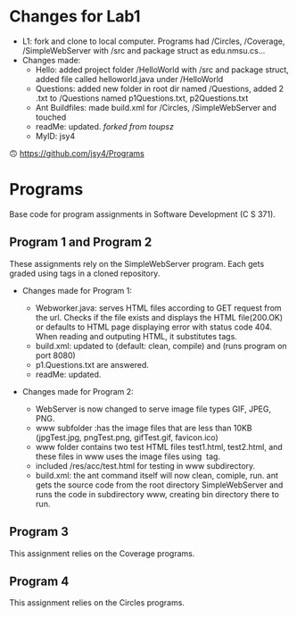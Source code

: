 # Changes for Lab1
* L1: fork and clone to local computer. Programs had /Circles, /Coverage, /SimpleWebServer with /src and package struct as edu.nmsu.cs...
* Changes made:
	* Hello: added project folder /HelloWorld with /src and package struct, added file called helloworld.java under /HelloWorld
	* Questions: added new folder in root dir named /Questions, added 2 .txt to /Questions named p1Questions.txt, p2Questions.txt 
	* Ant Buildfiles: made build.xml for /Circles, /SimpleWebServer and touched
	* readMe: updated.
	_forked from toupsz_
	* MyID: jsy4

:upside_down_face: https://github.com/jsy4/Programs


# Programs
Base code for program assignments in Software Development (C S 371). 

## Program 1 and Program 2
These assignments rely on the SimpleWebServer program. Each gets graded using tags in a cloned repository.

* Changes made for Program 1: 
	* Webworker.java: serves HTML files according to GET request from the url. Checks if the file exists and displays the HTML file(200.OK) or defaults to HTML page displaying error with status code 404. When reading and outputing HTML, it substitutes tags. 
	* build.xml: updated to <ant> (default: clean, compile) and <ant run> (runs program on port 8080) 
	* p1.Questions.txt are answered.
	* readMe: updated.

* Changes made for Program 2:
	* WebServer is now changed to serve image file types GIF, JPEG, PNG.
	* www subfolder :has the image files that are less than 10KB (jpgTest.jpg, pngTest.png, gifTest.gif, favicon.ico)
	* www folder contains two test HTML files test1.html, test2.html, and these files in www uses the image files using <img> tag.
	* included /res/acc/test.html for testing in www subdirectory.
	* build.xml: the ant command itself will now clean, comiple, run. ant gets the source code from the root directory SimpleWebServer and runs the code in subdirectory www, creating bin directory there to run.



## Program 3
This assignment relies on the Coverage programs. 

## Program 4
This assignment relies on the Circles programs. 
